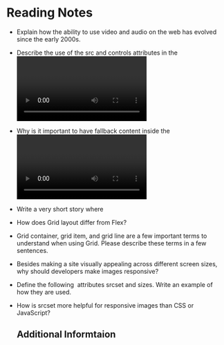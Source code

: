 # Reading Notes

- Explain how the ability to use video and audio on the web has evolved since the early 2000s.
- Describe the use of the src and controls attributes in the <video> element.
- Why is it important to have fallback content inside the <video> element?
- Write a very short story where <audio> and <video> are characters.
  
- How does Grid layout differ from Flex?
- Grid container, grid item, and grid line are a few important terms to understand when using Grid. Please describe these terms in a few sentences.
  
- Besides making a site visually appealing across different screen sizes, why should developers make images responsive?
- Define the following <img> attributes srcset and sizes. Write an example of how they are used.
- How is srcset more helpful for responsive images than CSS or JavaScript?
  
  
  ## Additional Informtaion
  
  
